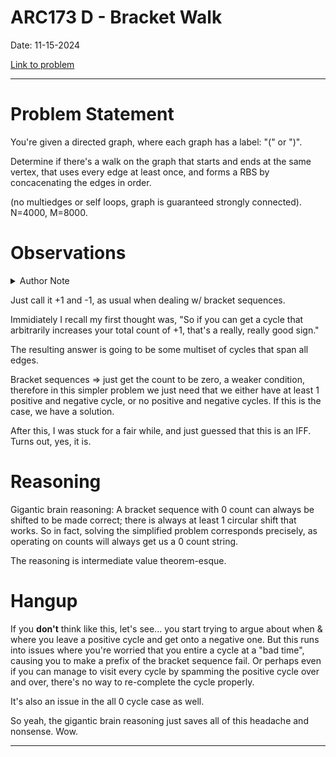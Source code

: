 # ARC173 D - Bracket Walk

Date: 11-15-2024

[Link to problem](https://atcoder.jp/contests/arc173/tasks/arc173_d)

---

# Problem Statement

You're given a directed graph, where each graph has a label: "(" or ")".

Determine if there's a walk on the graph that starts and ends at the same vertex, that uses every edge at least once, and forms a RBS by concacenating the edges in order.

(no multiedges or self loops, graph is guaranteed strongly connected). N=4000, M=8000.

# Observations 

<details>
<summary>Author Note</summary>
I've solved this problem before, as usual; for all of these, I want these to be a semi-formal writeup instead of a jumble of thoughts, therefore I've already solved the problem. But I forgot the solution, so I'll just think through it lightly here.
</details>

Just call it +1 and -1, as usual when dealing w/ bracket sequences.

Immidiately I recall my first thought was, "So if you can get a cycle that arbitrarily increases your total count of +1, that's a really, really good sign." 

The resulting answer is going to be some multiset of cycles that span all edges.

Bracket sequences => just get the count to be zero, a weaker condition, therefore in this simpler problem we just need that we either have at least 1 positive and negative cycle, or no positive and negative cycles. If this is the case, we have a solution.

After this, I was stuck for a fair while, and just guessed that this is an IFF. Turns out, yes, it is.

# Reasoning

Gigantic brain reasoning: A bracket sequence with 0 count can always be shifted to be made correct; there is always at least 1 circular shift that works. So in fact, solving the simplified problem corresponds precisely, as operating on counts will always get us a 0 count string.

The reasoning is intermediate value theorem-esque. 

# Hangup

If you **don't** think like this, let's see... you start trying to argue about when & where you leave a positive cycle and get onto a negative one. But this runs into issues where you're worried that you entire a cycle at a "bad time", causing you to make a prefix of the bracket sequence fail. Or perhaps even if you can manage to visit every cycle by spamming the positive cycle over and over, there's no way to re-complete the cycle properly. 

It's also an issue in the all 0 cycle case as well. 

So yeah, the gigantic brain reasoning just saves all of this headache and nonsense. Wow. 

---